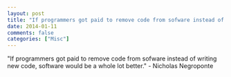 ```yaml
---
layout: post
title: "If programmers got paid to remove code from sofware instead of writing new code, software would be a whole lot better."
date: 2014-01-11
comments: false
categories: ["Misc"]
---
```


<span class='quote'>"If programmers got paid to remove code from sofware instead of writing new code, software would be a whole lot better."</span>
<span class='by'>- Nicholas Negroponte</span>

